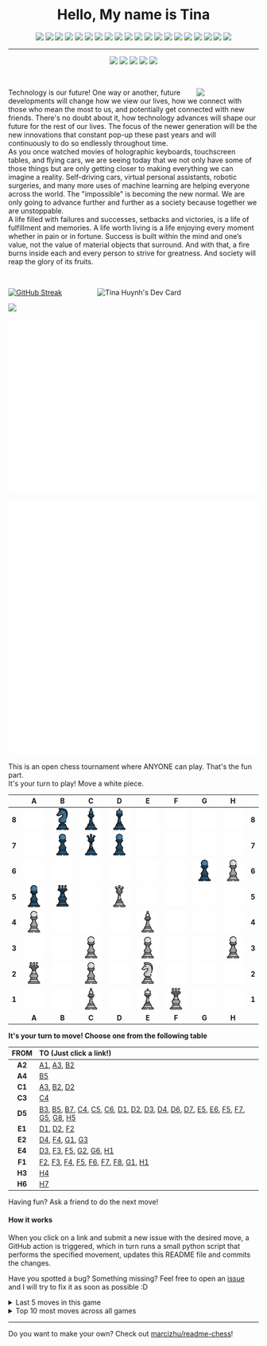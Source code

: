 <h1 align="center">Hello, My name is Tina</h1>

 <p align="center">
  <img src="https://img.shields.io/badge/-HTML5-E34F26?style=for-the-badge&logo=html5&logoColor=white"/>
  <img src="https://img.shields.io/badge/-CSS3-1572B6?style=for-the-badge&logo=css3"/>
  <img src="https://img.shields.io/badge/-JavaScript-black?style=for-the-badge&logo=javascript"/>
  <img src="https://img.shields.io/badge/-Bootstrap-563D7C?style=for-the-badge&logo=bootstrap"/>
  <img src="https://img.shields.io/badge/-Python-yellow?style=for-the-badge&logo=python"/>
  <img src="https://img.shields.io/badge/-Flask-gray?style=for-the-badge&logo=flask"/>
  <img src="https://img.shields.io/badge/-MySQL-212121?style=for-the-badge&logo=mysql"/>
  <img src="https://img.shields.io/badge/-Postman-FFF?style=for-the-badge&logo=postman"/>
  <img src="https://img.shields.io/badge/-Express-22AE5A?style=for-the-badge&logo=express"/>
  <img src="https://img.shields.io/badge/-Nodejs-white?style=for-the-badge&logo=Node.js"/>
  <img src="https://img.shields.io/badge/-React-212121?style=for-the-badge&logo=react"/>
  <img src="https://img.shields.io/badge/-MUI-0A1929?style=for-the-badge&logo=mui"/>
  <img src="https://img.shields.io/badge/-Sass-ED087D?style=for-the-badge&logo=sass"/>
  <img src="https://img.shields.io/badge/-MongoDB-FFF?style=for-the-badge&logo=mongodb"/>
  <img src="https://img.shields.io/badge/-Java-E34A86?style=for-the-badge&logo=java"/>
  <img src="https://img.shields.io/badge/-Spring-166E3A?style=for-the-badge&logo=spring"/>
  <img src="https://img.shields.io/badge/-VSCode-282A36?style=for-the-badge&logo=visualstudiocode"/>
  <img src="https://img.shields.io/badge/-Markdown-0e99da?style=for-the-badge&logo=markdown"/>
  <img src="https://img.shields.io/badge/-GitHub-0D1117?style=for-the-badge&logo=github"/>
  <img src="https://img.shields.io/badge/-Git-black?style=for-the-badge&logo=git"/>
  </p>
  
  <hr>
  
  <div align="center">
  <a href="https://www.linkedin.com/in/tinamchuynh/"><img src="https://img.shields.io/badge/-LinkedIn-blue?style=flat&color=a1242c&logo=linkedin&logoColor=E0E0E0"></a>
  <a href="https://dev.to/tmchuynh"><img src="https://img.shields.io/badge/-DEV.to-blue?style=flat&color=E0E0E0&logo=dev.to&logoColor=a1242c"></a>
  <a href="mailto:tinamchuynh@gmail.com"><img src="https://img.shields.io/badge/-Gmail-white?style=flat&amp;logo=gmail&amp;logoColor=E0E0E0&color=a1242c"></a>
  <a href="https://drive.google.com/file/d/1uNFStrjjcdi1dvPCN3Ubs3p8XoaDCWJh/view?usp=sharing"><img src="https://img.shields.io/badge/-Resume-red?style=flat&color=a1242c&logo=adobe-acrobat-reader&logoColor=E0E0E0"></a>
  <a href="https://twitter.com/tinamchuynh"><img src="https://img.shields.io/badge/-Twitter-white?style=flat&logo=twitter&logoColor=a1242c&color=E0E0E0"></a>
  </p>
</div>

<div align="right">

  &nbsp;
  
  <img align="right" src="https://github.com/tmchuynh/tmchuynh/blob/1af489ab39e53ecee8ceb5c2b7c0288370b8f735/images/Logo.png" width="125"/>
 


  <p align="left">Technology is our future! One way or another, future developments will change how we view our lives, how we connect with those who mean the most to us, and potentially get connected with new friends. There's no doubt about it, how technology advances will shape our future for the rest of our lives. The focus of the newer generation will be the new innovations that constant pop-up these past years and will continuously to do so endlessly throughout time.
    <br>
    As you once watched movies of holographic keyboards, touchscreen tables, and flying cars, we are seeing today that we not only have some of those things but are only getting closer to making everything we can imagine a reality. Self-driving cars, virtual personal assistants, robotic surgeries, and many more uses of machine learning are helping everyone across the world. The "impossible" is becoming the new normal. We are only going to advance further and further as a society because together we are unstoppable.
    <br>
    A life filled with failures and successes, setbacks and victories, is a life of fulfillment and memories. A life
worth living is a life enjoying every moment whether in pain or in fortune. Success is built within the mind
and one’s value, not the value of material objects that surround. And with that, a fire burns inside each
and every person to strive for greatness. And society will reap the glory of its fruits.</p>
</div>




<br>

  <a href="https://app.daily.dev/tmchuynh"><img align="right" src="https://github.com/tmchuynh/tmchuynh/blob/master/devcard.svg" width="325" alt="Tina Huynh's Dev Card"/></a>
  
  [![GitHub Streak](https://github-readme-streak-stats.herokuapp.com?user=tmchuynh&theme=dark&hide_border=true&border_radius=4.6&card_width=476&stroke=EB001F&ring=EB0A02&currStreakLabel=EBEBEB)](https://git.io/streak-stats)
  

   <div id="header">
  <img src="https://media.giphy.com/media/j5hWF2V3RlNGItTkGc/giphy.gif" width="250"/>
 </div>
  
  
![isocalendar metric](/metrics.plugin.isocalendar.fullyear.svg)

![Activity](/metrics.plugin.activity.svg)

This is an open chess tournament where ANYONE can play. That's the fun part.  
It's your turn to play! Move a <!-- BEGIN TURN -->white<!-- END TURN --> piece.

<!-- BEGIN CHESS BOARD -->
|   | A | B | C | D | E | F | G | H |   |
|---|:-:|:-:|:-:|:-:|:-:|:-:|:-:|:-:|:-:|
| **8** | <img src="img/blank.png" width=50px> | <img src="img/black/knight.png" width=50px> | <img src="img/black/bishop.png" width=50px> | <img src="img/black/king.png" width=50px> | <img src="img/blank.png" width=50px> | <img src="img/blank.png" width=50px> | <img src="img/blank.png" width=50px> | <img src="img/blank.png" width=50px> | **8** |
| **7** | <img src="img/blank.png" width=50px> | <img src="img/black/pawn.png" width=50px> | <img src="img/black/queen.png" width=50px> | <img src="img/black/pawn.png" width=50px> | <img src="img/blank.png" width=50px> | <img src="img/blank.png" width=50px> | <img src="img/blank.png" width=50px> | <img src="img/blank.png" width=50px> | **7** |
| **6** | <img src="img/blank.png" width=50px> | <img src="img/blank.png" width=50px> | <img src="img/blank.png" width=50px> | <img src="img/blank.png" width=50px> | <img src="img/blank.png" width=50px> | <img src="img/blank.png" width=50px> | <img src="img/black/pawn.png" width=50px> | <img src="img/white/pawn.png" width=50px> | **6** |
| **5** | <img src="img/black/pawn.png" width=50px> | <img src="img/black/rook.png" width=50px> | <img src="img/blank.png" width=50px> | <img src="img/white/queen.png" width=50px> | <img src="img/blank.png" width=50px> | <img src="img/blank.png" width=50px> | <img src="img/blank.png" width=50px> | <img src="img/blank.png" width=50px> | **5** |
| **4** | <img src="img/white/pawn.png" width=50px> | <img src="img/blank.png" width=50px> | <img src="img/blank.png" width=50px> | <img src="img/blank.png" width=50px> | <img src="img/white/bishop.png" width=50px> | <img src="img/blank.png" width=50px> | <img src="img/blank.png" width=50px> | <img src="img/blank.png" width=50px> | **4** |
| **3** | <img src="img/blank.png" width=50px> | <img src="img/blank.png" width=50px> | <img src="img/white/pawn.png" width=50px> | <img src="img/blank.png" width=50px> | <img src="img/white/pawn.png" width=50px> | <img src="img/blank.png" width=50px> | <img src="img/blank.png" width=50px> | <img src="img/white/pawn.png" width=50px> | **3** |
| **2** | <img src="img/white/rook.png" width=50px> | <img src="img/blank.png" width=50px> | <img src="img/white/pawn.png" width=50px> | <img src="img/blank.png" width=50px> | <img src="img/white/knight.png" width=50px> | <img src="img/blank.png" width=50px> | <img src="img/blank.png" width=50px> | <img src="img/blank.png" width=50px> | **2** |
| **1** | <img src="img/blank.png" width=50px> | <img src="img/blank.png" width=50px> | <img src="img/white/bishop.png" width=50px> | <img src="img/blank.png" width=50px> | <img src="img/white/king.png" width=50px> | <img src="img/white/rook.png" width=50px> | <img src="img/blank.png" width=50px> | <img src="img/blank.png" width=50px> | **1** |
|   | **A** | **B** | **C** | **D** | **E** | **F** | **G** | **H** |   |
<!-- END CHESS BOARD -->

**It's your turn to move! Choose one from the following table**
<!-- BEGIN MOVES LIST -->
|  FROM  | TO (Just click a link!) |
| :----: | :---------------------- |
| **A2** | [A1](https://github.com/tmchuynh/tmchuynh/issues/new?body=Please+do+not+change+the+title.+Just+click+%22Submit+new+issue%22.+You+don%27t+need+to+do+anything+else+%3AD&title=Chess%3A+Move+A2+to+A1), [A3](https://github.com/tmchuynh/tmchuynh/issues/new?body=Please+do+not+change+the+title.+Just+click+%22Submit+new+issue%22.+You+don%27t+need+to+do+anything+else+%3AD&title=Chess%3A+Move+A2+to+A3), [B2](https://github.com/tmchuynh/tmchuynh/issues/new?body=Please+do+not+change+the+title.+Just+click+%22Submit+new+issue%22.+You+don%27t+need+to+do+anything+else+%3AD&title=Chess%3A+Move+A2+to+B2) |
| **A4** | [B5](https://github.com/tmchuynh/tmchuynh/issues/new?body=Please+do+not+change+the+title.+Just+click+%22Submit+new+issue%22.+You+don%27t+need+to+do+anything+else+%3AD&title=Chess%3A+Move+A4+to+B5) |
| **C1** | [A3](https://github.com/tmchuynh/tmchuynh/issues/new?body=Please+do+not+change+the+title.+Just+click+%22Submit+new+issue%22.+You+don%27t+need+to+do+anything+else+%3AD&title=Chess%3A+Move+C1+to+A3), [B2](https://github.com/tmchuynh/tmchuynh/issues/new?body=Please+do+not+change+the+title.+Just+click+%22Submit+new+issue%22.+You+don%27t+need+to+do+anything+else+%3AD&title=Chess%3A+Move+C1+to+B2), [D2](https://github.com/tmchuynh/tmchuynh/issues/new?body=Please+do+not+change+the+title.+Just+click+%22Submit+new+issue%22.+You+don%27t+need+to+do+anything+else+%3AD&title=Chess%3A+Move+C1+to+D2) |
| **C3** | [C4](https://github.com/tmchuynh/tmchuynh/issues/new?body=Please+do+not+change+the+title.+Just+click+%22Submit+new+issue%22.+You+don%27t+need+to+do+anything+else+%3AD&title=Chess%3A+Move+C3+to+C4) |
| **D5** | [B3](https://github.com/tmchuynh/tmchuynh/issues/new?body=Please+do+not+change+the+title.+Just+click+%22Submit+new+issue%22.+You+don%27t+need+to+do+anything+else+%3AD&title=Chess%3A+Move+D5+to+B3), [B5](https://github.com/tmchuynh/tmchuynh/issues/new?body=Please+do+not+change+the+title.+Just+click+%22Submit+new+issue%22.+You+don%27t+need+to+do+anything+else+%3AD&title=Chess%3A+Move+D5+to+B5), [B7](https://github.com/tmchuynh/tmchuynh/issues/new?body=Please+do+not+change+the+title.+Just+click+%22Submit+new+issue%22.+You+don%27t+need+to+do+anything+else+%3AD&title=Chess%3A+Move+D5+to+B7), [C4](https://github.com/tmchuynh/tmchuynh/issues/new?body=Please+do+not+change+the+title.+Just+click+%22Submit+new+issue%22.+You+don%27t+need+to+do+anything+else+%3AD&title=Chess%3A+Move+D5+to+C4), [C5](https://github.com/tmchuynh/tmchuynh/issues/new?body=Please+do+not+change+the+title.+Just+click+%22Submit+new+issue%22.+You+don%27t+need+to+do+anything+else+%3AD&title=Chess%3A+Move+D5+to+C5), [C6](https://github.com/tmchuynh/tmchuynh/issues/new?body=Please+do+not+change+the+title.+Just+click+%22Submit+new+issue%22.+You+don%27t+need+to+do+anything+else+%3AD&title=Chess%3A+Move+D5+to+C6), [D1](https://github.com/tmchuynh/tmchuynh/issues/new?body=Please+do+not+change+the+title.+Just+click+%22Submit+new+issue%22.+You+don%27t+need+to+do+anything+else+%3AD&title=Chess%3A+Move+D5+to+D1), [D2](https://github.com/tmchuynh/tmchuynh/issues/new?body=Please+do+not+change+the+title.+Just+click+%22Submit+new+issue%22.+You+don%27t+need+to+do+anything+else+%3AD&title=Chess%3A+Move+D5+to+D2), [D3](https://github.com/tmchuynh/tmchuynh/issues/new?body=Please+do+not+change+the+title.+Just+click+%22Submit+new+issue%22.+You+don%27t+need+to+do+anything+else+%3AD&title=Chess%3A+Move+D5+to+D3), [D4](https://github.com/tmchuynh/tmchuynh/issues/new?body=Please+do+not+change+the+title.+Just+click+%22Submit+new+issue%22.+You+don%27t+need+to+do+anything+else+%3AD&title=Chess%3A+Move+D5+to+D4), [D6](https://github.com/tmchuynh/tmchuynh/issues/new?body=Please+do+not+change+the+title.+Just+click+%22Submit+new+issue%22.+You+don%27t+need+to+do+anything+else+%3AD&title=Chess%3A+Move+D5+to+D6), [D7](https://github.com/tmchuynh/tmchuynh/issues/new?body=Please+do+not+change+the+title.+Just+click+%22Submit+new+issue%22.+You+don%27t+need+to+do+anything+else+%3AD&title=Chess%3A+Move+D5+to+D7), [E5](https://github.com/tmchuynh/tmchuynh/issues/new?body=Please+do+not+change+the+title.+Just+click+%22Submit+new+issue%22.+You+don%27t+need+to+do+anything+else+%3AD&title=Chess%3A+Move+D5+to+E5), [E6](https://github.com/tmchuynh/tmchuynh/issues/new?body=Please+do+not+change+the+title.+Just+click+%22Submit+new+issue%22.+You+don%27t+need+to+do+anything+else+%3AD&title=Chess%3A+Move+D5+to+E6), [F5](https://github.com/tmchuynh/tmchuynh/issues/new?body=Please+do+not+change+the+title.+Just+click+%22Submit+new+issue%22.+You+don%27t+need+to+do+anything+else+%3AD&title=Chess%3A+Move+D5+to+F5), [F7](https://github.com/tmchuynh/tmchuynh/issues/new?body=Please+do+not+change+the+title.+Just+click+%22Submit+new+issue%22.+You+don%27t+need+to+do+anything+else+%3AD&title=Chess%3A+Move+D5+to+F7), [G5](https://github.com/tmchuynh/tmchuynh/issues/new?body=Please+do+not+change+the+title.+Just+click+%22Submit+new+issue%22.+You+don%27t+need+to+do+anything+else+%3AD&title=Chess%3A+Move+D5+to+G5), [G8](https://github.com/tmchuynh/tmchuynh/issues/new?body=Please+do+not+change+the+title.+Just+click+%22Submit+new+issue%22.+You+don%27t+need+to+do+anything+else+%3AD&title=Chess%3A+Move+D5+to+G8), [H5](https://github.com/tmchuynh/tmchuynh/issues/new?body=Please+do+not+change+the+title.+Just+click+%22Submit+new+issue%22.+You+don%27t+need+to+do+anything+else+%3AD&title=Chess%3A+Move+D5+to+H5) |
| **E1** | [D1](https://github.com/tmchuynh/tmchuynh/issues/new?body=Please+do+not+change+the+title.+Just+click+%22Submit+new+issue%22.+You+don%27t+need+to+do+anything+else+%3AD&title=Chess%3A+Move+E1+to+D1), [D2](https://github.com/tmchuynh/tmchuynh/issues/new?body=Please+do+not+change+the+title.+Just+click+%22Submit+new+issue%22.+You+don%27t+need+to+do+anything+else+%3AD&title=Chess%3A+Move+E1+to+D2), [F2](https://github.com/tmchuynh/tmchuynh/issues/new?body=Please+do+not+change+the+title.+Just+click+%22Submit+new+issue%22.+You+don%27t+need+to+do+anything+else+%3AD&title=Chess%3A+Move+E1+to+F2) |
| **E2** | [D4](https://github.com/tmchuynh/tmchuynh/issues/new?body=Please+do+not+change+the+title.+Just+click+%22Submit+new+issue%22.+You+don%27t+need+to+do+anything+else+%3AD&title=Chess%3A+Move+E2+to+D4), [F4](https://github.com/tmchuynh/tmchuynh/issues/new?body=Please+do+not+change+the+title.+Just+click+%22Submit+new+issue%22.+You+don%27t+need+to+do+anything+else+%3AD&title=Chess%3A+Move+E2+to+F4), [G1](https://github.com/tmchuynh/tmchuynh/issues/new?body=Please+do+not+change+the+title.+Just+click+%22Submit+new+issue%22.+You+don%27t+need+to+do+anything+else+%3AD&title=Chess%3A+Move+E2+to+G1), [G3](https://github.com/tmchuynh/tmchuynh/issues/new?body=Please+do+not+change+the+title.+Just+click+%22Submit+new+issue%22.+You+don%27t+need+to+do+anything+else+%3AD&title=Chess%3A+Move+E2+to+G3) |
| **E4** | [D3](https://github.com/tmchuynh/tmchuynh/issues/new?body=Please+do+not+change+the+title.+Just+click+%22Submit+new+issue%22.+You+don%27t+need+to+do+anything+else+%3AD&title=Chess%3A+Move+E4+to+D3), [F3](https://github.com/tmchuynh/tmchuynh/issues/new?body=Please+do+not+change+the+title.+Just+click+%22Submit+new+issue%22.+You+don%27t+need+to+do+anything+else+%3AD&title=Chess%3A+Move+E4+to+F3), [F5](https://github.com/tmchuynh/tmchuynh/issues/new?body=Please+do+not+change+the+title.+Just+click+%22Submit+new+issue%22.+You+don%27t+need+to+do+anything+else+%3AD&title=Chess%3A+Move+E4+to+F5), [G2](https://github.com/tmchuynh/tmchuynh/issues/new?body=Please+do+not+change+the+title.+Just+click+%22Submit+new+issue%22.+You+don%27t+need+to+do+anything+else+%3AD&title=Chess%3A+Move+E4+to+G2), [G6](https://github.com/tmchuynh/tmchuynh/issues/new?body=Please+do+not+change+the+title.+Just+click+%22Submit+new+issue%22.+You+don%27t+need+to+do+anything+else+%3AD&title=Chess%3A+Move+E4+to+G6), [H1](https://github.com/tmchuynh/tmchuynh/issues/new?body=Please+do+not+change+the+title.+Just+click+%22Submit+new+issue%22.+You+don%27t+need+to+do+anything+else+%3AD&title=Chess%3A+Move+E4+to+H1) |
| **F1** | [F2](https://github.com/tmchuynh/tmchuynh/issues/new?body=Please+do+not+change+the+title.+Just+click+%22Submit+new+issue%22.+You+don%27t+need+to+do+anything+else+%3AD&title=Chess%3A+Move+F1+to+F2), [F3](https://github.com/tmchuynh/tmchuynh/issues/new?body=Please+do+not+change+the+title.+Just+click+%22Submit+new+issue%22.+You+don%27t+need+to+do+anything+else+%3AD&title=Chess%3A+Move+F1+to+F3), [F4](https://github.com/tmchuynh/tmchuynh/issues/new?body=Please+do+not+change+the+title.+Just+click+%22Submit+new+issue%22.+You+don%27t+need+to+do+anything+else+%3AD&title=Chess%3A+Move+F1+to+F4), [F5](https://github.com/tmchuynh/tmchuynh/issues/new?body=Please+do+not+change+the+title.+Just+click+%22Submit+new+issue%22.+You+don%27t+need+to+do+anything+else+%3AD&title=Chess%3A+Move+F1+to+F5), [F6](https://github.com/tmchuynh/tmchuynh/issues/new?body=Please+do+not+change+the+title.+Just+click+%22Submit+new+issue%22.+You+don%27t+need+to+do+anything+else+%3AD&title=Chess%3A+Move+F1+to+F6), [F7](https://github.com/tmchuynh/tmchuynh/issues/new?body=Please+do+not+change+the+title.+Just+click+%22Submit+new+issue%22.+You+don%27t+need+to+do+anything+else+%3AD&title=Chess%3A+Move+F1+to+F7), [F8](https://github.com/tmchuynh/tmchuynh/issues/new?body=Please+do+not+change+the+title.+Just+click+%22Submit+new+issue%22.+You+don%27t+need+to+do+anything+else+%3AD&title=Chess%3A+Move+F1+to+F8), [G1](https://github.com/tmchuynh/tmchuynh/issues/new?body=Please+do+not+change+the+title.+Just+click+%22Submit+new+issue%22.+You+don%27t+need+to+do+anything+else+%3AD&title=Chess%3A+Move+F1+to+G1), [H1](https://github.com/tmchuynh/tmchuynh/issues/new?body=Please+do+not+change+the+title.+Just+click+%22Submit+new+issue%22.+You+don%27t+need+to+do+anything+else+%3AD&title=Chess%3A+Move+F1+to+H1) |
| **H3** | [H4](https://github.com/tmchuynh/tmchuynh/issues/new?body=Please+do+not+change+the+title.+Just+click+%22Submit+new+issue%22.+You+don%27t+need+to+do+anything+else+%3AD&title=Chess%3A+Move+H3+to+H4) |
| **H6** | [H7](https://github.com/tmchuynh/tmchuynh/issues/new?body=Please+do+not+change+the+title.+Just+click+%22Submit+new+issue%22.+You+don%27t+need+to+do+anything+else+%3AD&title=Chess%3A+Move+H6+to+H7) |
<!-- END MOVES LIST -->

Having fun? Ask a friend to do the next move!

#### How it works

When you click on a link and submit a new issue with the desired move, a GitHub action is triggered, which in turn runs a small python script that performs the specified movement, updates this README file and commits the changes.

Have you spotted a bug? Something missing? Feel free to open an [issue](https://github.com/marcizhu/readme-chess/issues) and I will try to fix it as soon as possible :D


<details>
  <summary>Last 5 moves in this game</summary>
<!-- BEGIN LAST MOVES -->

| Move | Author |
| :--: | :----- |
| `B6` to `B5` | [ @tmchuynh](https://github.com/tmchuynh) |
| `D1` to `D5` | [ @JeffGreenlee42](https://github.com/JeffGreenlee42) |
| `C6` to `D5` | [ @tmchuynh](https://github.com/tmchuynh) |
| `G5` to `H6` | [ @MGBoulware88](https://github.com/MGBoulware88) |
| `G7` to `G6` | [ @tmchuynh](https://github.com/tmchuynh) |

<!-- END LAST MOVES -->
</details>

<details>
  <summary>Top 10 most moves across all games</summary>
<!-- BEGIN TOP MOVES -->

| Total moves |  User  |
| :---------: | :----- |
| 18 | [@tmchuynh](https://github.com/tmchuynh) |
| 16 | [@MGBoulware88](https://github.com/MGBoulware88) |
| 3 | [@JeffGreenlee42](https://github.com/JeffGreenlee42) |
| 2 | [@BenMcBride](https://github.com/BenMcBride) |
| 1 | [@TheEpyonArchitect](https://github.com/TheEpyonArchitect) |
| 1 | [@aaronpnguyen](https://github.com/aaronpnguyen) |
| 1 | [@JustinBui](https://github.com/JustinBui) |

<!-- END TOP MOVES -->
</details>

---

Do you want to make your own? Check out [marcizhu/readme-chess](https://github.com/marcizhu/readme-chess)!
